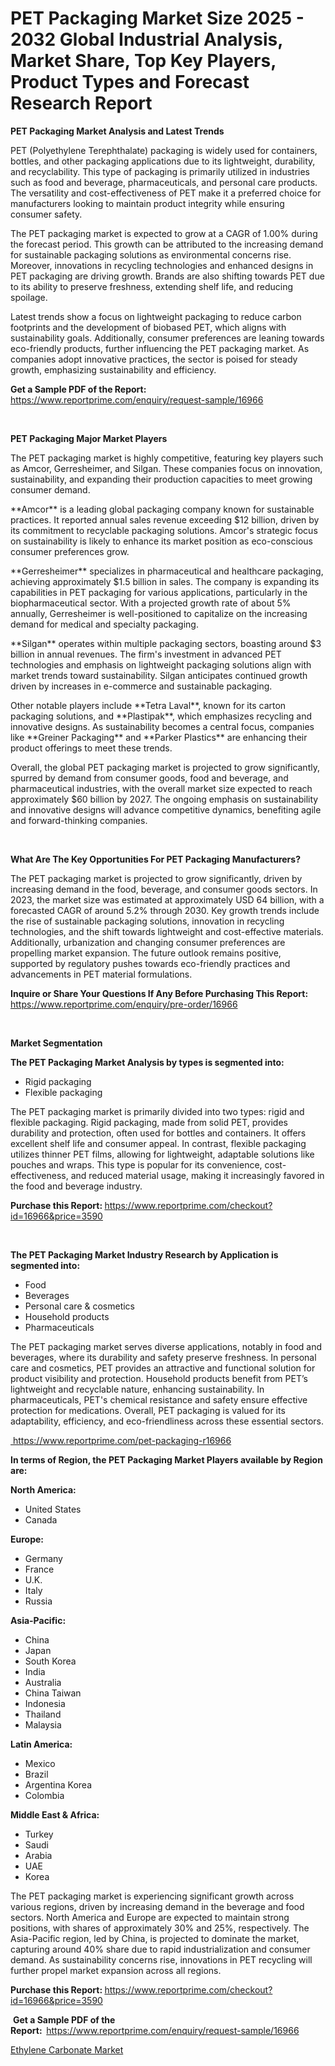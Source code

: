 <p><h1>PET Packaging Market Size 2025 - 2032 Global Industrial Analysis, Market Share, Top Key Players, Product Types and Forecast Research Report</h1></p><p><strong>PET Packaging Market Analysis and Latest Trends</strong></p>
<p><p>PET (Polyethylene Terephthalate) packaging is widely used for containers, bottles, and other packaging applications due to its lightweight, durability, and recyclability. This type of packaging is primarily utilized in industries such as food and beverage, pharmaceuticals, and personal care products. The versatility and cost-effectiveness of PET make it a preferred choice for manufacturers looking to maintain product integrity while ensuring consumer safety.</p><p>The PET packaging market is expected to grow at a CAGR of 1.00% during the forecast period. This growth can be attributed to the increasing demand for sustainable packaging solutions as environmental concerns rise. Moreover, innovations in recycling technologies and enhanced designs in PET packaging are driving growth. Brands are also shifting towards PET due to its ability to preserve freshness, extending shelf life, and reducing spoilage.</p><p>Latest trends show a focus on lightweight packaging to reduce carbon footprints and the development of biobased PET, which aligns with sustainability goals. Additionally, consumer preferences are leaning towards eco-friendly products, further influencing the PET packaging market. As companies adopt innovative practices, the sector is poised for steady growth, emphasizing sustainability and efficiency.</p></p>
<p><strong>Get a Sample PDF of the Report:&nbsp;</strong> <a href="https://www.reportprime.com/enquiry/request-sample/16966?utm_campaign=3510&utm_medium=2&utm_source=Github&utm_content=ia&utm_term=18032025&utm_id=pet-packaging">https://www.reportprime.com/enquiry/request-sample/16966</a></p>
<p>&nbsp;</p>
<p><strong>PET Packaging Major Market Players</strong></p>
<p><p>The PET packaging market is highly competitive, featuring key players such as Amcor, Gerresheimer, and Silgan. These companies focus on innovation, sustainability, and expanding their production capacities to meet growing consumer demand.</p><p>**Amcor** is a leading global packaging company known for sustainable practices. It reported annual sales revenue exceeding $12 billion, driven by its commitment to recyclable packaging solutions. Amcor's strategic focus on sustainability is likely to enhance its market position as eco-conscious consumer preferences grow.</p><p>**Gerresheimer** specializes in pharmaceutical and healthcare packaging, achieving approximately $1.5 billion in sales. The company is expanding its capabilities in PET packaging for various applications, particularly in the biopharmaceutical sector. With a projected growth rate of about 5% annually, Gerresheimer is well-positioned to capitalize on the increasing demand for medical and specialty packaging.</p><p>**Silgan** operates within multiple packaging sectors, boasting around $3 billion in annual revenues. The firm's investment in advanced PET technologies and emphasis on lightweight packaging solutions align with market trends toward sustainability. Silgan anticipates continued growth driven by increases in e-commerce and sustainable packaging.</p><p>Other notable players include **Tetra Laval**, known for its carton packaging solutions, and **Plastipak**, which emphasizes recycling and innovative designs. As sustainability becomes a central focus, companies like **Greiner Packaging** and **Parker Plastics** are enhancing their product offerings to meet these trends.</p><p>Overall, the global PET packaging market is projected to grow significantly, spurred by demand from consumer goods, food and beverage, and pharmaceutical industries, with the overall market size expected to reach approximately $60 billion by 2027. The ongoing emphasis on sustainability and innovative designs will advance competitive dynamics, benefiting agile and forward-thinking companies.</p></p>
<p>&nbsp;</p>
<p><strong>What Are The Key Opportunities For PET Packaging Manufacturers?</strong></p>
<p><p>The PET packaging market is projected to grow significantly, driven by increasing demand in the food, beverage, and consumer goods sectors. In 2023, the market size was estimated at approximately USD 64 billion, with a forecasted CAGR of around 5.2% through 2030. Key growth trends include the rise of sustainable packaging solutions, innovation in recycling technologies, and the shift towards lightweight and cost-effective materials. Additionally, urbanization and changing consumer preferences are propelling market expansion. The future outlook remains positive, supported by regulatory pushes towards eco-friendly practices and advancements in PET material formulations.</p></p>
<p><strong>Inquire or Share Your Questions If Any Before Purchasing This Report:</strong> <a href="https://www.reportprime.com/enquiry/pre-order/16966?utm_campaign=3510&utm_medium=2&utm_source=Github&utm_content=ia&utm_term=18032025&utm_id=pet-packaging">https://www.reportprime.com/enquiry/pre-order/16966</a></p>
<p>&nbsp;</p>
<p><strong>Market Segmentation</strong></p>
<p><strong>The PET Packaging Market Analysis by types is segmented into:</strong></p>
<p><ul><li>Rigid packaging</li><li>Flexible packaging</li></ul></p>
<p><p>The PET packaging market is primarily divided into two types: rigid and flexible packaging. Rigid packaging, made from solid PET, provides durability and protection, often used for bottles and containers. It offers excellent shelf life and consumer appeal. In contrast, flexible packaging utilizes thinner PET films, allowing for lightweight, adaptable solutions like pouches and wraps. This type is popular for its convenience, cost-effectiveness, and reduced material usage, making it increasingly favored in the food and beverage industry.</p></p>
<p><strong>Purchase this Report:&nbsp;</strong><a href="https://www.reportprime.com/checkout?id=16966&price=3590&utm_campaign=3510&utm_medium=2&utm_source=Github&utm_content=ia&utm_term=18032025&utm_id=pet-packaging">https://www.reportprime.com/checkout?id=16966&price=3590</a></p>
<p>&nbsp;</p>
<p><strong>The PET Packaging Market Industry Research by Application is segmented into:</strong></p>
<p><ul><li>Food</li><li>Beverages</li><li>Personal care & cosmetics</li><li>Household products</li><li>Pharmaceuticals</li></ul></p>
<p><p>The PET packaging market serves diverse applications, notably in food and beverages, where its durability and safety preserve freshness. In personal care and cosmetics, PET provides an attractive and functional solution for product visibility and protection. Household products benefit from PET’s lightweight and recyclable nature, enhancing sustainability. In pharmaceuticals, PET's chemical resistance and safety ensure effective protection for medications. Overall, PET packaging is valued for its adaptability, efficiency, and eco-friendliness across these essential sectors.</p></p>
<p><a href="https://www.reportprime.com/pet-packaging-r16966?utm_campaign=3510&utm_medium=2&utm_source=Github&utm_content=ia&utm_term=18032025&utm_id=pet-packaging">&nbsp;https://www.reportprime.com/pet-packaging-r16966</a></p>
<p><strong>In terms of Region, the PET Packaging Market Players available by Region are:</strong></p>
<p>
    <p> <strong> North America: </strong>
        <ul>
            <li>United States</li>
            <li>Canada</li>
        </ul>
        </p> 
    <p> <strong> Europe: </strong>
        <ul>
            <li>Germany</li>
            <li>France</li>
            <li>U.K.</li>
            <li>Italy</li>
            <li>Russia</li>
        </ul>
        </p> 
    <p> <strong> Asia-Pacific: </strong>
        <ul>
            <li>China</li>
            <li>Japan</li>
            <li>South Korea</li>
            <li>India</li>
            <li>Australia</li>
            <li>China Taiwan</li>
            <li>Indonesia</li>
            <li>Thailand</li>
            <li>Malaysia</li>
        </ul>
        </p> 
    <p> <strong> Latin America: </strong>
        <ul>
            <li>Mexico</li>
            <li>Brazil</li>
            <li>Argentina Korea</li>
            <li>Colombia</li>
        </ul>
        </p> 
    <p> <strong> Middle East & Africa: </strong>
        <ul>
            <li>Turkey</li>
            <li>Saudi</li>
            <li>Arabia</li>
            <li>UAE</li>
            <li>Korea</li>
        </ul>
    </p>
    </p>
<p><p>The PET packaging market is experiencing significant growth across various regions, driven by increasing demand in the beverage and food sectors. North America and Europe are expected to maintain strong positions, with shares of approximately 30% and 25%, respectively. The Asia-Pacific region, led by China, is projected to dominate the market, capturing around 40% share due to rapid industrialization and consumer demand. As sustainability concerns rise, innovations in PET recycling will further propel market expansion across all regions.</p></p>
<p><strong>Purchase this Report: </strong><a href="https://www.reportprime.com/checkout?id=16966&price=3590&utm_campaign=3510&utm_medium=2&utm_source=Github&utm_content=ia&utm_term=18032025&utm_id=pet-packaging">https://www.reportprime.com/checkout?id=16966&price=3590</a></p>
<p>&nbsp;<strong>Get a Sample PDF of the Report:&nbsp;&nbsp;</strong><a href="https://www.reportprime.com/enquiry/request-sample/16966?utm_campaign=3510&utm_medium=2&utm_source=Github&utm_content=ia&utm_term=18032025&utm_id=pet-packaging">https://www.reportprime.com/enquiry/request-sample/16966</a></p>
<p><strong></strong></p>
<p><p><a href="https://github.com/kryshaprilbb/Market-Research-Report-List-1/blob/main/ethylene-carbonate-market.md?utm_campaign=3510&utm_medium=2&utm_source=Github&utm_content=ia&utm_term=18032025&utm_id=pet-packaging">Ethylene Carbonate Market</a></p></p>